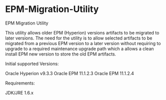 # EPM-Migration-Utility
EPM Migration Utility

This utility allows older EPM (Hyperion) versions artifacts to be migrated to later versions.
The need for the utility is to allow selected artifacts to be migrated from a previous EPM version to a later version without requiring to upgrade to a required maintenance upgrade path which a allows a clean install EPM new version to store the old EPM artifacts.


Initial supported Versions:

Oracle Hyperion v9.3.3
Oracle EPM 11.1.2.3
Oracle EPM 11.1.2.4

Requirements:

JDK/JRE 1.6.x
